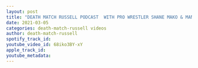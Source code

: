 ```yaml
---
layout: post
title: "DEATH MATCH RUSSELL PODCAST  WITH PRO WRESTLER SHANE MAKO & MANAGER SCENE NICK OF THE APPEAL"
date: 2021-03-05
categories: death-match-russell videos
author: death-match-russell
spotify_track_id: 
youtube_video_id: 68iko3BY-xY
apple_track_id: 
youtube_metadata: 
---
```

